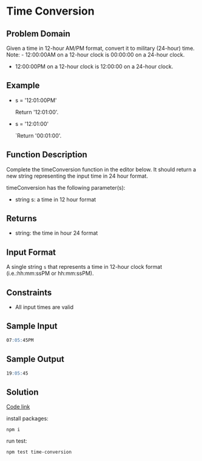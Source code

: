 # Time Conversion

## Problem Domain

Given a time in 12-hour AM/PM format, convert it to military (24-hour) time.
Note: - 12:00:00AM on a 12-hour clock is 00:00:00 on a 24-hour clock.

- 12:00:00PM on a 12-hour clock is 12:00:00 on a 24-hour clock.

## Example

- s = '12:01:00PM'

  Return '12:01:00'.

- s = '12:01:00'

  `Return '00:01:00'.

## Function Description

Complete the timeConversion function in the editor below. It should return a new string representing the input time in 24 hour format.

timeConversion has the following parameter(s):

- string s: a time in 12 hour format

## Returns

- string: the time in hour 24 format

## Input Format

A single string `s` that represents a time in 12-hour clock format (i.e.:hh:mm:ssPM or hh:mm:ssPM).

## Constraints

- All input times are valid

## Sample Input

```md
07:05:45PM
```

## Sample Output

```md
19:05:45
```

## Solution

[Code link](./time-conversion.js)

install packages:

`npm i`

run test:

`npm test time-conversion`
